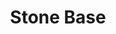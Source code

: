 ---
templateKey: blog-post
featuredpost: false
featuredimage: /assets/Stone_Base.png
title: Stone Base
description: Special Items
testfield: 898
---
